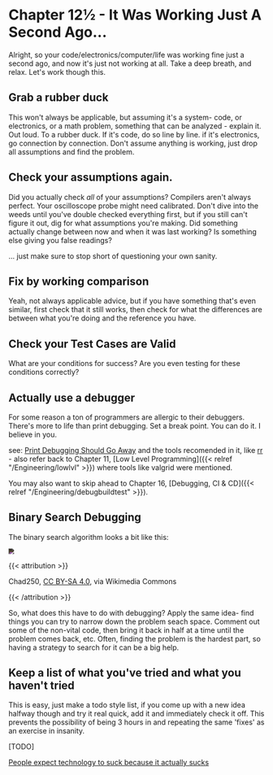 # Chapter 12½ - It Was Working Just A Second Ago...

Alright, so your code/electronics/computer/life was working fine just a second ago, and now it's just not working at all. Take a deep breath, and relax. Let's work though this.

## Grab a rubber duck

This won't always be applicable, but assuming it's a system- code, or electronics, or a math problem, something that can be analyzed - explain it. Out loud. To a rubber duck. If it's code, do so line by line. if it's electronics, go connection by connection. Don't assume anything is working, just drop all assumptions and find the problem.

## Check your assumptions again.

Did you actually check *all* of your assumptions? Compilers aren't always perfect. Your oscilloscope probe might need calibrated. Don't dive into the weeds until you've double checked everything first, but if you still can't figure it out, dig for what assumptions you're making. Did something actually change between now and when it was last working? Is something else giving you false readings?

... just make sure to stop short of questioning your own sanity.

## Fix by working comparison

Yeah, not always applicable advice, but if you have something that's even similar, first check that it still works, then check for what the differences are between what you're doing and the reference you have.

## Check your Test Cases are Valid

What are your conditions for success? Are you even testing for these conditions correctly?

## Actually use a debugger

For some reason a ton of programmers are allergic to their debuggers. There's more to life than print debugging. Set a break point. You can do it. I believe in you.

see: [Print Debugging Should Go Away](https://robert.ocallahan.org/2021/04/print-debugging-should-go-away.html) and the tools recomended in it, like [rr](https://rr-project.org) - also refer back to Chapter 11, [Low Level Programming]({{< relref "/Engineering/lowlvl" >}}) where tools like valgrid were mentioned.

You may also want to skip ahead to Chapter 16, [Debugging, CI & CD]({{< relref "/Engineering/debugbuildtest" >}}).

## Binary Search Debugging

The binary search algorithm looks a bit like this:

<img src="https://upload.wikimedia.org/wikipedia/commons/e/e2/Binary_Search.png" style="zoom:67%; -webkit-filter: invert(.85);" />



{{< attribution >}}

Chad250, [CC BY-SA 4.0](<https://creativecommons.org/licenses/by-sa/4.0>), via Wikimedia Commons

{{< /attribution >}}

So, what does this have to do with debugging? Apply the same idea- find things you can try to narrow down the problem seach space. Comment out some of the non-vital code, then bring it back in half at a time until the problem comes back, etc. Often, finding the problem is the hardest part, so having a strategy to search for it can be a big help.

## Keep a list of what you've tried and what you haven't tried

This is easy, just make a todo style list, if you come up with a new idea halfway though and try it real quick, add it and immediately check it off. This prevents the possibility of being 3 hours in and repeating the same 'fixes' as an exercise in insanity.

[TODO]

[People expect technology to suck because it actually sucks](https://tonsky.me/blog/tech-sucks/)